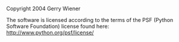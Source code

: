 Copyright 2004 Gerry Wiener

The software is licensed according to the terms of the PSF (Python Software Foundation) license found here: http://www.python.org/psf/license/